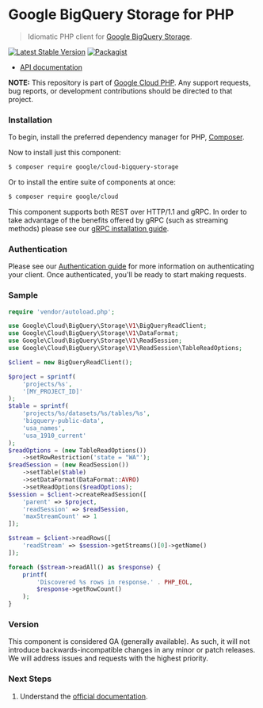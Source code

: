 # Google BigQuery Storage for PHP

> Idiomatic PHP client for [Google BigQuery Storage](https://cloud.google.com/bigquery).

[![Latest Stable Version](https://poser.pugx.org/google/cloud-bigquery-storage/v/stable)](https://packagist.org/packages/google/cloud-bigquery-storage) [![Packagist](https://img.shields.io/packagist/dm/google/cloud-bigquerystorage.svg)](https://packagist.org/packages/google/cloud-bigquerystorage)

* [API documentation](https://cloud.google.com/php/docs/reference/cloud-bigquery-storage/latest)

**NOTE:** This repository is part of [Google Cloud PHP](https://github.com/googleapis/google-cloud-php). Any
support requests, bug reports, or development contributions should be directed to
that project.

### Installation

To begin, install the preferred dependency manager for PHP, [Composer](https://getcomposer.org/).

Now to install just this component:

```sh
$ composer require google/cloud-bigquery-storage
```

Or to install the entire suite of components at once:

```sh
$ composer require google/cloud
```

This component supports both REST over HTTP/1.1 and gRPC. In order to take advantage of the benefits offered by gRPC (such as streaming methods)
please see our [gRPC installation guide](https://cloud.google.com/php/grpc).

### Authentication

Please see our [Authentication guide](https://github.com/googleapis/google-cloud-php/blob/main/AUTHENTICATION.md) for more information
on authenticating your client. Once authenticated, you'll be ready to start making requests.

### Sample

```php
require 'vendor/autoload.php';

use Google\Cloud\BigQuery\Storage\V1\BigQueryReadClient;
use Google\Cloud\BigQuery\Storage\V1\DataFormat;
use Google\Cloud\BigQuery\Storage\V1\ReadSession;
use Google\Cloud\BigQuery\Storage\V1\ReadSession\TableReadOptions;

$client = new BigQueryReadClient();

$project = sprintf(
    'projects/%s',
    '[MY_PROJECT_ID]'
);
$table = sprintf(
    'projects/%s/datasets/%s/tables/%s',
    'bigquery-public-data',
    'usa_names',
    'usa_1910_current'
);
$readOptions = (new TableReadOptions())
    ->setRowRestriction('state = "WA"');
$readSession = (new ReadSession())
    ->setTable($table)
    ->setDataFormat(DataFormat::AVRO)
    ->setReadOptions($readOptions);
$session = $client->createReadSession([
    'parent' => $project,
    'readSession' => $readSession,
    'maxStreamCount' => 1
]);

$stream = $client->readRows([
    'readStream' => $session->getStreams()[0]->getName()
]);

foreach ($stream->readAll() as $response) {
    printf(
        'Discovered %s rows in response.' . PHP_EOL,
        $response->getRowCount()
    );
}
```

### Version

This component is considered GA (generally available). As such, it will not introduce backwards-incompatible changes in
any minor or patch releases. We will address issues and requests with the highest priority.

### Next Steps

1. Understand the [official documentation](https://cloud.google.com/bigquery/docs/reference/storage).
